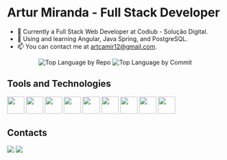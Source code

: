 # Artur Miranda - Full Stack Developer

- 🔭 Currently a Full Stack Web Developer at Codiub - Solução Digital.
- 🌱 Using and learning Angular, Java Spring, and PostgreSQL.
- 📫 You can contact me at artcamir12@gmail.com.

<div align="center">
  
  ![Top Language by Repo](http://github-profile-summary-cards.vercel.app/api/cards/repos-per-language?username=ArtMiranda&theme=dark)
  ![Top Language by Commit](http://github-profile-summary-cards.vercel.app/api/cards/most-commit-language?username=ArtMiranda&theme=dark)
</div>

  
## Tools and Technologies

<img loading="lazy" src="https://cdn.jsdelivr.net/gh/devicons/devicon/icons/angular/angular-original.svg" width="40" height="40"/> <img loading="lazy" src="https://cdn.jsdelivr.net/gh/devicons/devicon/icons/tailwindcss/tailwindcss-original.svg" width="40" height="40"/> <img loading="lazy" src="https://cdn.jsdelivr.net/gh/devicons/devicon/icons/spring/spring-original.svg" width="40" height="40"/> <img loading="lazy" src="https://cdn.jsdelivr.net/gh/devicons/devicon/icons/java/java-original.svg" width="40" height="40"/> <img loading="lazy" src="https://cdn.jsdelivr.net/gh/devicons/devicon/icons/typescript/typescript-original.svg" width="40" height="40"/> <img loading="lazy" src="https://cdn.jsdelivr.net/gh/devicons/devicon/icons/postgresql/postgresql-original.svg" width="40" height="40"/> <img loading="lazy" src="https://cdn.jsdelivr.net/gh/devicons/devicon/icons/git/git-original.svg" width="40" height="40"/> <img loading="lazy" src="https://cdn.jsdelivr.net/gh/devicons/devicon/icons/python/python-original.svg" width="40" height="40"/> <img loading="lazy" src="https://cdn.jsdelivr.net/gh/devicons/devicon/icons/linux/linux-original.svg" width="40" height="40"/>

## Contacts

<div>
<a href="mailto:artcamir12@gmail.com"><img loading="lazy" src="https://img.shields.io/badge/Email-gmail?style=for-the-badge&logo=gmail&logoColor=white&color=FFD700" target="_blank"></a>
<a href="https://www.linkedin.com/in/art-miranda/" target="_blank"><img loading="lazy" src="https://img.shields.io/badge/-LinkedIn-%230077B5?style=for-the-badge&logo=linkedin&logoColor=white" target="_blank"></a>   
</div>
